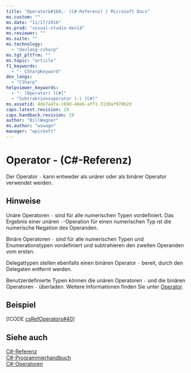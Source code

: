 ```yaml
---
title: "Operator&#160;- (C#-Referenz) | Microsoft Docs"
ms.custom: ""
ms.date: "11/17/2016"
ms.prod: "visual-studio-dev14"
ms.reviewer: ""
ms.suite: ""
ms.technology: 
  - "devlang-csharp"
ms.tgt_pltfrm: ""
ms.topic: "article"
f1_keywords: 
  - "-_CSharpKeyword"
dev_langs: 
  - "CSharp"
helpviewer_keywords: 
  - "- (Operator) [C#]"
  - "Subtraktionsoperator (-) [C#]"
ms.assetid: 4de7a4fa-c69d-48e6-aff1-3130af970b2d
caps.latest.revision: 19
caps.handback.revision: 19
author: "BillWagner"
ms.author: "wiwagn"
manager: "wpickett"
---
```

# Operator&#160;- (C#-Referenz)
Der Operator `-` kann entweder als unärer oder als binärer Operator verwendet werden.  
  
## Hinweise  
 Unäre Operatoren `-` sind für alle numerischen Typen vordefiniert.  Das Ergebnis einer unären `-`\-Operation für einen numerischen Typ ist die numerische Negation des Operanden.  
  
 Binäre Operatoren `-` sind für alle numerischen Typen und Enumerationstypen vordefiniert und subtrahieren den zweiten Operanden vom ersten.  
  
 Delegattypen stellen ebenfalls einen binären Operator `-` bereit, durch den Delegaten entfernt werden.  
  
 Benutzerdefinierte Typen können die unären Operatoren `-` und die binären Operatoren `-` überladen.  Weitere Informationen finden Sie unter [Operator](../../../csharp/language-reference/keywords/operator.md).  
  
## Beispiel  
 [!CODE [csRefOperators#40](../CodeSnippet/VS_Snippets_VBCSharp/csrefOperators#40)]  
  
## Siehe auch  
 [C\#\-Referenz](../../../csharp/language-reference/index.md)   
 [C\#\-Programmierhandbuch](../../../csharp/programming-guide/index.md)   
 [C\#\-Operatoren](../../../csharp/language-reference/operators/index.md)